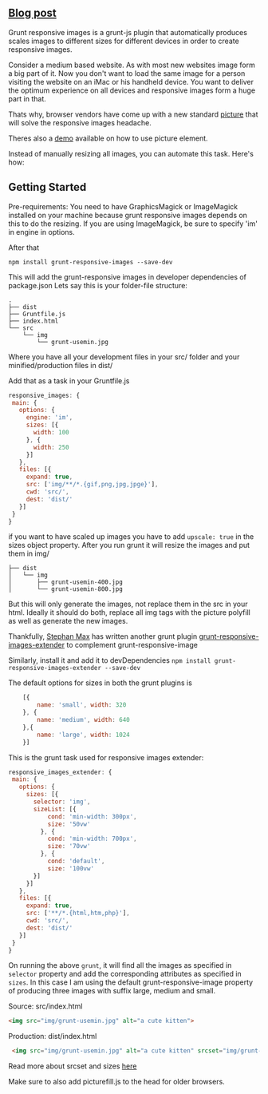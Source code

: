 ## [Blog post](http://grunt-tasks.com/responsive-images/ "grunt responsive images")

Grunt responsive images is a grunt-js plugin that automatically produces scales images to different sizes for different devices in order to create responsive images.

Consider a medium based website. As with most new websites image form a big part of it. Now you don't want to load the same image for a person visiting the website on an iMac or his handheld device. You want to deliver the optimum experience on all devices and responsive images form a huge part in that.

Thats why, browser vendors have come up with a new standard [picture](http://www.html5rocks.com/en/tutorials/responsive/picture-element/) that will solve the responsive images headache.

Theres also a [demo](http://googlechrome.github.io/samples/picture-element/) available on how to use picture element.

Instead of manually resizing all images, you can automate this task. Here's how:

## Getting Started

Pre-requirements: You need to have GraphicsMagick or ImageMagick installed on your machine because grunt responsive images depends on this to do the resizing.
If you are using ImageMagick, be sure to specify 'im' in engine in options.

After that

`npm install grunt-responsive-images --save-dev`

This will add the grunt-responsive images in developer dependencies of package.json
Lets say this is your folder-file structure:
```
.
├── dist
├── Gruntfile.js
├── index.html
└── src
    └── img
        └── grunt-usemin.jpg
```
Where you have all your development files in your src/ folder and your minified/production files in dist/

Add that as a task in your Gruntfile.js
```js
responsive_images: {
 main: {
   options: {
     engine: 'im',
     sizes: [{
       width: 100
     }, {
       width: 250
     }]
   },
   files: [{
     expand: true,
     src: ['img/**/*.{gif,png,jpg,jpge}'],
     cwd: 'src/',
     dest: 'dist/'
   }]
 }
}
```

if you want to have scaled up images you have to add `upscale: true` in the sizes object property.
After you run grunt it will resize the images and put them in img/
```
├── dist
│   └── img
│       ├── grunt-usemin-400.jpg
│       └── grunt-usemin-800.jpg
```


But this will only generate the images, not replace them in the src in your html.
Ideally it should do both, replace all img tags with the picture polyfill as well as generate the new images.

Thankfully, [Stephan Max](http://stephanmax.is/) has written another grunt plugin [grunt-responsive-images-extender](https://github.com/smaxtastic/grunt-responsive-images-extender) to complement grunt-responsive-image

Similarly, install it and add it to devDependencies
`npm install grunt-responsive-images-extender --save-dev`

The default options for sizes in both the grunt plugins is
```js
	[{
		name: 'small', width: 320
	}, {
		name: 'medium', width: 640
	},{
		name: 'large', width: 1024
	}]
```

This is the grunt task used for responsive images extender:

```js
responsive_images_extender: {
 main: {
   options: {
     sizes: [{
       selector: 'img',
       sizeList: [{
           cond: 'min-width: 300px',
           size: '50vw'
         }, {
           cond: 'min-width: 700px',
           size: '70vw'
         }, {
           cond: 'default',
           size: '100vw'
       }]
     }]
   },
   files: [{
     expand: true,
     src: ['**/*.{html,htm,php}'],
     cwd: 'src/',
     dest: 'dist/'
   }]
 }
}
```

On running the above `grunt`, it will find all the images as specified in `selector` property and add the corresponding attributes as specified in `sizes`.
In this case I am using the default grunt-responsive-image property of producing three images with suffix large, medium and small.


Source: src/index.html
```html
<img src="img/grunt-usemin.jpg" alt="a cute kitten">
```

Production: dist/index.html
```html
 <img src="img/grunt-usemin.jpg" alt="a cute kitten" srcset="img/grunt-usemin-small.jpg 320w, img/grunt-usemin-medium.jpg 640w, img/grunt-usemin-large.jpg 1024w" sizes="(min-width: 300px) 50vw, (min-width: 700px) 70vw, 100vw">
```

Read more about srcset and sizes [here](http://martinwolf.org/2014/05/07/the-new-srcset-and-sizes-explained/ "srcset")

Make sure to also add picturefill.js to the head for older browsers.
